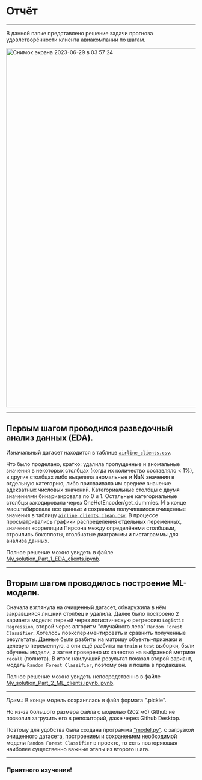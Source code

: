 # Отчёт

---

В данной папке представлено решение задачи прогноза удовлетворённости клиента авиакомпании по шагам.

<img width="955" alt="Снимок экрана 2023-06-29 в 03 57 24" src="https://github.com/kamilarakhimova/customer-satisfaction-service/assets/58568615/6a52b1c8-ca9a-4968-9c10-631aa969aa33">

---

## Первым шагом проводился разведочный анализ данных (EDA).

Изначальный датасет находится в таблице [`airline_clients.csv`](https://github.com/kamilarakhimova/customer-satisfaction-service/blob/main/airline_clients.csv).

Что было проделано, кратко: удалила пропущенные и аномальные значения в некоторых столбцах (когда их количество составляло < 1%), в других столбцах либо выделяла аномальные и NaN значения в отдельную категорию, либо присваивала им среднее значение адекватных числовых значений. Категориальные столбцы с двумя значениями бинаризировала по 0 и 1. Остальные категориальные столбцы закодировала через OneHotEncoder/get_dummies. И в конце масштабировала все данные и сохранила получившиеся очищенные значения в таблицу [`airline_clients_clean.csv`](https://github.com/kamilarakhimova/customer-satisfaction-service/blob/main/airline_clients_clean.csv). В процессе просматривались графики распределения отдельных переменных, значения корреляции Пирсона между определённми столбцами, строились боксплоты, столбчатые диаграммы и гистаграммы для анализа данных.

Полное решение можно увидеть в файле [My_solution_Part_1_EDA_clients.ipynb](https://github.com/kamilarakhimova/customer-satisfaction-service/tree/main/solution/My_solution_Part_1_EDA_clients.ipynb).

---

## Вторым шагом проводилось построение  ML-модели.

Сначала взглянула на очищенный датасет, обнаружила в нём закравшийся лишний столбец и удалила. Далее было построено 2 варианта модели: первый через логистическую регрессию `Logistic Regression`, второй через алгоритм "случайного леса" `Random Forest Classifier`. Хотелось поэкспериментировать и сравнить полученные результаты. Данные были разбиты на матрицу объекты-признаки и целевую переменную, а они ещё разбиты на `train` и `test` выборки, были обучены модели, а затем проверено их качество на выбранной метрике `recall` (полнота). В итоге наилучший результат показал второй вариант, модель `Random Forest Classifier`, поэтому она и пошла в продакшен.

Полное решение можно увидеть непосредственно в файле [My_solution_Part_2_ML_clients.ipynb.ipynb](https://github.com/kamilarakhimova/customer-satisfaction-service/tree/main/solution/My_solution_Part_2_ML_clients.ipynb).

---

*Прим.:* В конце модель сохранялась в файл формата ".pickle".

Но из-за большого размера файла с моделью (202 мб) Github не позволил загрузить его в репозиторий, даже через Github Desktop. 

Поэтому для удобства была создана программа ["model.py"](https://github.com/kamilarakhimova/customer-satisfaction-service/blob/main/model.py). с загрузкой очищенного датасета, построением и сохранением необходимой модели `Random Forest Classifier` в проекте, то есть повторяющая наиболее существенно важные этапы из второго шага.

---

### Приятного изучения!
